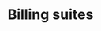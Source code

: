 ---
title: 'Billing suites'
breadcrumb_title: "Billing suites"
layout: 'block'
meta_title: 'Billing suites - MultiSafepay Docs'
meta_description: "Sign up. Build and test your payments integration. Explore our products and services. Use our API Reference, SDKs, and wrappers. Get support."
logo: '/svgs/Billing Suite.svg'
short_description: 'Accept payments with post-payment solutions'
weight: 30
data:
  - { title: 'AfterPay', url: 'afterpay', logo: '/logo/Payment_methods/AfterPay.svg' }
  - { title: 'Pay After Delivery', url: 'pay-after-delivery', logo: '/logo/Payment_methods/Pay_After_Delivery.svg' }
  - { title: 'Klarna', url: 'klarna', logo: '/logo/Payment_methods/Klarna.svg' }
  - { title: 'Betaal per Maand', url: 'betaalpermaand', logo: '/logo/Payment_methods/betaalpermaand.svg' }
  - { title: 'E-Invoicing', url: 'e-invoicing', logo: '/logo/Payment_methods/e-invoicing.svg' }
aliases: [/payment-methods/pay-after-delivery/]

--- 